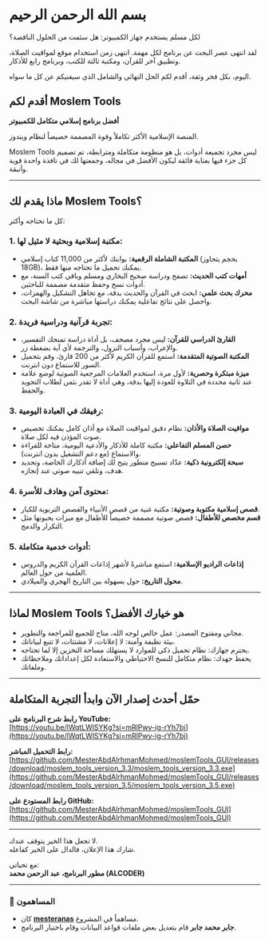 # بسم الله الرحمن الرحيم

لكل مسلم يستخدم جهاز الكمبيوتر: هل سئمت من الحلول الناقصة؟

لقد انتهى عصر البحث عن برنامج لكل مهمة. انتهى زمن استخدام موقع لمواقيت الصلاة، وتطبيق آخر للقرآن، ومكتبة ثالثة للكتب، وبرنامج رابع للأذكار.

اليوم، بكل فخر وثقة، أقدم لكم الحل النهائي والشامل الذي سيغنيكم عن كل ما سواه.

## أقدم لكم **Moslem Tools**
**أفضل برنامج إسلامي متكامل للكمبيوتر**

المنصة الإسلامية الأكثر تكاملاً وقوة المصممة خصيصاً لنظام ويندوز.

Moslem Tools ليس مجرد تجميعة أدوات، بل هو منظومة متكاملة ومترابطة، تم تصميم كل جزء فيها بعناية فائقة ليكون الأفضل في مجاله، وجمعتها لك في نافذة واحدة قوية وأنيقة.


---

## ماذا يقدم لك Moslem Tools؟  
كل ما تحتاجه وأكثر:


### 1. مكتبة إسلامية وبحثية لا مثيل لها:
- **المكتبة الشاملة الرقمية:** بوابتك لأكثر من 11,000 كتاب إسلامي (بحجم يتجاوز 18GB)، يمكنك تحميل ما تحتاجه منها فقط.  
- **أمهات كتب الحديث:** تصفح ودراسة صحيح البخاري ومسلم وباقي كتب السنة، مع أدوات نسخ وحفظ متقدمة مصممة للباحثين.  
- **محرك بحث علمي:** ابحث في القرآن والحديث بدقة، مع تجاهل التشكيل والهمزات، واحصل على نتائج تفاعلية يمكنك دراستها مباشرة من شاشة البحث.


### 2. تجربة قرآنية ودراسية فريدة:
- **القارئ الدراسي للقرآن:** ليس مجرد مصحف، بل أداة دراسة تمنحك التفسير، والإعراب، وأسباب النزول، والترجمة لأي آية بضغطة زر.  
- **المكتبة الصوتية المتقدمة:** استمع للقرآن الكريم لأكثر من 200 قارئ، وقم بتحميل السور للاستماع دون انترنت.  
- **ميزة مبتكرة وحصرية:** لأول مرة، استخدم العلامات المرجعية الصوتية لوضع علامة عند ثانية محددة في التلاوة للعودة إليها بدقة، وهي أداة لا تقدر بثمن لطلاب التجويد والحفظ.


### 3. رفيقك في العبادة اليومية:
- **مواقيت الصلاة والأذان:** نظام دقيق لمواقيت الصلاة مع أذان كامل يمكنك تخصيص صوت المؤذن فيه لكل صلاة.  
- **حصن المسلم التفاعلي:** مكتبة كاملة للأذكار والأدعية اليومية، متاحة للقراءة والاستماع (مع دعم التشغيل بدون انترنت).  
- **سبحة إلكترونية ذكية:** عدّاد تسبيح متطور يتيح لك إضافة أذكارك الخاصة، وتحديد هدف، وتلقي تنبيه صوتي عند إنجازه.


### 4. محتوى آمن وهادف للأسرة:
- **قصص إسلامية مكتوبة وصوتية:** مكتبة غنية من قصص الأنبياء والقصص التربوية للكبار.  
- **قسم مخصص للأطفال:** قصص صوتية مصممة خصيصاً للأطفال مع ميزات يحبونها مثل التكرار والدمج.


### 5. أدوات خدمية متكاملة:
- **إذاعات الراديو الإسلامية:** استمع مباشرةً لأشهر إذاعات القرآن الكريم والدروس العلمية من حول العالم.  
- **محول التاريخ:** حول بسهولة بين التاريخ الهجري والميلادي.


---

## لماذا Moslem Tools هو خيارك الأفضل؟
- مجاني ومفتوح المصدر: عمل خالص لوجه الله، متاح للجميع للمراجعة والتطوير.  
- بيئة نظيفة وآمنة: لا إعلانات، لا مشتتات، لا تتبع لبياناتك.  
- يحترم جهازك: نظام تحميل ذكي للموارد لا يستهلك مساحة التخزين إلا لما تحتاجه.  
- يحفظ جهدك: نظام متكامل للنسخ الاحتياطي والاستعادة لكل إعداداتك وملاحظاتك وملفاتك.


---

## حمّل أحدث إصدار الآن وابدأ التجربة المتكاملة

**رابط شرح البرنامج على YouTube:**  
[https://youtu.be/lWqtLWlSYKg?si=mRlPwy-ig-rYh7bj](https://youtu.be/lWqtLWlSYKg?si=mRlPwy-ig-rYh7bj)

**رابط التحميل المباشر:**  
[https://github.com/MesterAbdAlrhmanMohmed/moslemTools_GUI/releases/download/moslem_tools_version_3.3/moslem_tools_version_3.3.exe](https://github.com/MesterAbdAlrhmanMohmed/moslemTools_GUI/releases/download/moslem_tools_version_3.5/moslem_tools_version_3.5.exe)

**رابط المستودع على GitHub:**  
[https://github.com/MesterAbdAlrhmanMohmed/moslemTools_GUI](https://github.com/MesterAbdAlrhmanMohmed/moslemTools_GUI)


---

لا تجعل هذا الخير يتوقف عندك.  
شارك هذا الإعلان، فالدال على الخير كفاعله.


مع تحياتي:  
**مطور البرنامج، عبد الرحمن محمد (ALCODER)**


---

### 🙌 المساهمون
- كان [**mesteranas**](https://github.com/mesteranas) مساهماً في المشروع.  
- **جابر محمد جابر** قام بتعديل بعض ملفات قواعد البيانات وقام باختبار البرنامج.